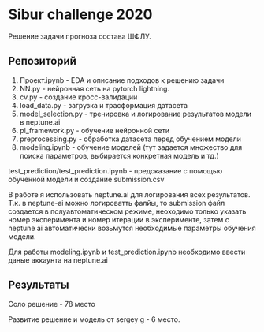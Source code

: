 # Sibur challenge 2020

Решение задачи прогноза состава ШФЛУ.

## Репозиторий

1. Проект.ipynb - EDA и описание подходов к решению задачи
2. NN.py - нейронная сеть на pytorch lightning.
3. cv.py - создание кросс-валидации
4. load_data.py - загрузка и трасформация датасета
5. model_selection.py - тренировка и логирование результатов модели в neptune.ai
6. pl_framework.py - обучение нейронной сети
7. preprocessing.py - обработка датасета перед обучением модели
8. modeling.ipynb - обучение моделей (тут задается множество для поиска параметров, выбирается конкретная модель и тд.)

test_prediction/test_prediction.ipynb - предсказание с помощью обученной модели и создание submission.csv

В работе я использовать neptune.ai для логирования всех результатов. Т.к. в neptune-ai можно логироватть фалйы, то 
submission файл создается в полуавтоматическом режиме, неоходимо только указать номер эксперимента и номер итерации
в эксперименте, затем с neptune ai автоматически возьмутся необходимые параметры обучения модели.

Для работы modeling.ipynb и test_prediction.ipynb необходимо ввести даные аккаунта на neptune.ai

## Результаты

Соло решение - 78 место

Развитие решение и модель от sergey g - 6 место.